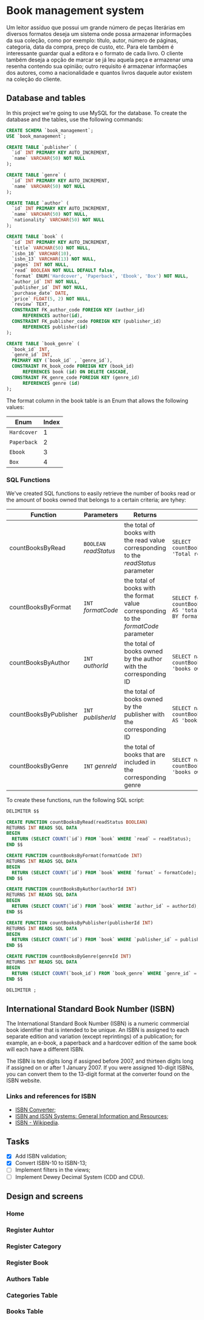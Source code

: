 # Book management system

Um leitor assíduo que possui um grande número de peças literárias em diversos formatos deseja um sistema onde possa armazenar informações da sua coleção, como por exemplo: título, autor, número de páginas, categoria, data da compra, preço de custo, etc. Para ele também é interessante guardar qual a editora e o formato de cada livro.
O cliente também deseja a opção de marcar se já leu aquela peça e armazenar uma resenha contendo sua opinião; outro requisito é armazenar informações dos autores, como a nacionalidade e quantos livros daquele autor existem na coleção do cliente.

## Database and tables

In this project we're going to use MySQL for the database. To create the database and the tables, use the following commands:

```sql
CREATE SCHEMA `book_management`;
USE `book_management`;

CREATE TABLE `publisher` (
  `id` INT PRIMARY KEY AUTO_INCREMENT,
  `name` VARCHAR(50) NOT NULL
);

CREATE TABLE `genre` (
  `id` INT PRIMARY KEY AUTO_INCREMENT,
  `name` VARCHAR(50) NOT NULL
);

CREATE TABLE `author` (
  `id` INT PRIMARY KEY AUTO_INCREMENT,
  `name` VARCHAR(50) NOT NULL,
  `nationality` VARCHAR(50) NOT NULL
);

CREATE TABLE `book` (
  `id` INT PRIMARY KEY AUTO_INCREMENT,
  `title` VARCHAR(50) NOT NULL,
  `isbn_10` VARCHAR(10),
  `isbn_13` VARCHAR(13) NOT NULL,
  `pages` INT NOT NULL,
  `read` BOOLEAN NOT NULL DEFAULT false,
  `format` ENUM('Hardcover', 'Paperback', 'Ebook', 'Box') NOT NULL,
  `author_id` INT NOT NULL,
  `publisher_id` INT NOT NULL,
  `purchase_date` DATE,
  `price` FLOAT(5, 2) NOT NULL,
  `review` TEXT,
  CONSTRAINT FK_author_code FOREIGN KEY (author_id)
      REFERENCES author(id),
  CONSTRAINT FK_publisher_code FOREIGN KEY (publisher_id)
      REFERENCES publisher(id)
);

CREATE TABLE `book_genre` (
  `book_id` INT,
  `genre_id` INT,
  PRIMARY KEY (`book_id` , `genre_id`),
  CONSTRAINT FK_book_code FOREIGN KEY (book_id)
      REFERENCES book (id) ON DELETE CASCADE,
  CONSTRAINT FK_genre_code FOREIGN KEY (genre_id)
      REFERENCES genre (id)
);
```

The format column in the book table is an Enum that allows the following values:

| Enum        | Index |
| ----------- | ----- |
| `Hardcover` | 1     |
| `Paperback` | 2     |
| `Ebook`     | 3     |
| `Box`       | 4     |

### SQL Functions

We've created SQL functions to easily retrieve the number of books read or the amount of books owned that belongs to a certain criteria; are tyhey:

| Function              | Parameters                | Returns                                                                                 | Example                                                                           |
| --------------------- | ------------------------- | --------------------------------------------------------------------------------------- | --------------------------------------------------------------------------------- |
| countBooksByRead      | `BOOLEAN` _readStatus_    | the total of books with the read value corresponding to the _readStatus_ parameter      | `SELECT countBooksByRead(true) AS 'Total read books';`                            |
| countBooksByFormat    | `INT` _formatCode_        | the total of books with the format value corresponding to the _formatCode_ parameter    | `SELECT format, countBooksByFormat(format) AS 'total' FROM book GROUP BY format;` |
| countBooksByAuthor    | `INT` _authorId_          | the total of books owned by the author with the corresponding ID                        | `SELECT name, countBooksByAuthor(id) AS 'books owned' FROM author;`               |
| countBooksByPublisher | `INT` _publisherId_       | the total of books owned by the publisher with the corresponding ID                     | `SELECT name, countBooksByPublisher(id) AS 'books' FROM publisher;`               |
| countBooksByGenre     | `INT` _genreId_           | the total of books that are included in the corresponding genre                         | `SELECT name, countBooksByGenre(id) AS 'books owned' FROM genre;`                 |

To create these functions, run the following SQL script:

```sql
DELIMITER $$

CREATE FUNCTION countBooksByRead(readStatus BOOLEAN)
RETURNS INT READS SQL DATA
BEGIN
  RETURN (SELECT COUNT(`id`) FROM `book` WHERE `read` = readStatus);
END $$

CREATE FUNCTION countBooksByFormat(formatCode INT)
RETURNS INT READS SQL DATA
BEGIN
  RETURN (SELECT COUNT(`id`) FROM `book` WHERE `format` = formatCode);
END $$

CREATE FUNCTION countBooksByAuthor(authorId INT)
RETURNS INT READS SQL DATA
BEGIN
  RETURN (SELECT COUNT(`id`) FROM `book` WHERE `author_id` = authorId);
END $$

CREATE FUNCTION countBooksByPublisher(publisherId INT)
RETURNS INT READS SQL DATA
BEGIN
  RETURN (SELECT COUNT(`id`) FROM `book` WHERE `publisher_id` = publisherId);
END $$

CREATE FUNCTION countBooksByGenre(genreId INT)
RETURNS INT READS SQL DATA
BEGIN
  RETURN (SELECT COUNT(`book_id`) FROM `book_genre` WHERE `genre_id` = genreId);
END $$

DELIMITER ;
```

## International Standard Book Number (ISBN)

The International Standard Book Number (ISBN) is a numeric commercial book identifier that is intended to be unique. An ISBN is assigned to each separate edition and variation (except reprintings) of a publication; for example, an e-book, a paperback and a hardcover edition of the same book will each have a different ISBN.

The ISBN is ten digits long if assigned before 2007, and thirteen digits long if assigned on or after 1 January 2007. If you were assigned 10-digit ISBNs, you can convert them to the 13-digit format at the converter found on the ISBN website.

### Links and references for ISBN

- [ISBN Converter](https://www.isbn.org/ISBN_converter);
- [ISBN and ISSN Systems: General Information and Resources](https://libguides.ala.org/isbn-issn#:~:text=ISBN%20General%20Information,whether%20printed%2C%20audio%20or%20electronic.);
- [ISBN - Wikipedia](https://en.wikipedia.org/wiki/ISBN).

## Tasks

- [x] Add ISBN validation;
- [x] Convert ISBN-10 to ISBN-13;
- [ ] Implement filters in the views;
- [ ] Implement Dewey Decimal System (CDD and CDU).

## Design and screens

### Home

### Register Auhtor

### Register Category

### Register Book

### Authors Table

### Categories Table

### Books Table
